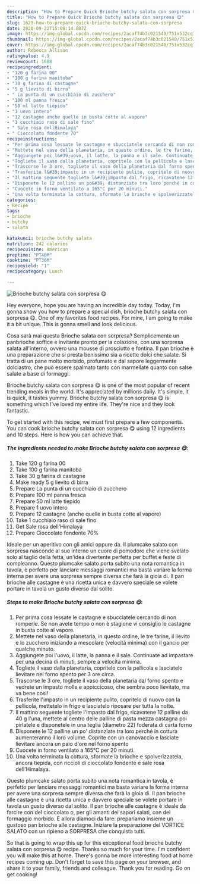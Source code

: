 ```yaml
---
description: "How to Prepare Quick Brioche butchy salata con sorpresa 😋"
title: "How to Prepare Quick Brioche butchy salata con sorpresa 😋"
slug: 1629-how-to-prepare-quick-brioche-butchy-salata-con-sorpresa
date: 2020-09-22T15:08:14.807Z
image: https://img-global.cpcdn.com/recipes/2acaf74b3c021540/751x532cq70/brioche-butchy-salata-con-sorpresa-😋-recipe-main-photo.jpg
thumbnail: https://img-global.cpcdn.com/recipes/2acaf74b3c021540/751x532cq70/brioche-butchy-salata-con-sorpresa-😋-recipe-main-photo.jpg
cover: https://img-global.cpcdn.com/recipes/2acaf74b3c021540/751x532cq70/brioche-butchy-salata-con-sorpresa-😋-recipe-main-photo.jpg
author: Rebecca Allison
ratingvalue: 4.9
reviewcount: 1688
recipeingredient:
- "120 g farina 00"
- "100 g farina manitoba"
- "30 g farina di castagne"
- "5 g lievito di birra"
- " La punta di un cucchiaio di zucchero"
- "100 ml panna fresca"
- "50 ml latte tiepido"
- "1 uovo intero"
- "12 castagne anche quelle in busta cotte al vapore"
- "1 cucchiaio raso di sale fino"
- " Sale rosa dellHimalaya"
- " Cioccolato fondente 70"
recipeinstructions:
- "Per prima cosa lessate le castagne e sbucciatele cercando di non romperle. Se non avete tempo o non è stagione vi consiglio le castagne in busta cotte al vapore."
- "Mettete nel vaso della planetaria, in questo ordine, le tre farine, il lievito e lo zucchero iniziando a mescolare (velocità minima) con il gancio per qualche minuto."
- "Aggiungete poi l&#39;uovo, il latte, la panna e il sale. Continuate ad impastare per una decina di minuti, sempre a velocità minima."
- "Togliete il vaso dalla planetaria, copritelo con la pellicola e lasciatelo lievitare nel forno spento per 3 ore circa."
- "Trascorse le 3 ore, togliete il vaso della planetaria dal forno spento e vedrete un impasto molle e appiccicoso, che sembra poco lievitato, ma va bene così!"
- "Trasferite l&#39;impasto in un recipiente pulito, copritelo di nuovo con la pellicola, mettetelo in frigo e lasciatelo riposare per tutta la notte."
- "Il mattino seguente togliete l&#39;impasto dal frigo, ricavatene 12 palline da 40 g l&#39;una, mettete al centro delle palline di pasta mezza castagna poi pirlatele e disponetele in una teglia (diametro 22) foderata di carta forno"
- "Disponete le 12 palline un po&#39; distanziate tra loro perché in cottura aumenteranno il loro volume. Coprite con un canovaccio e lasciate lievitare ancora un paio d&#39;ore nel forno spento"
- "Cuocete in forno ventilato a 165°C per 20 minuti."
- "Una volta terminata la cottura, sformate la brioche e spolverizzatela, ancora tiepida, con riccioli di cioccolato fondente e sale rosa dell&#39;Himalaya."
categories:
- Recipe
tags:
- brioche
- butchy
- salata

katakunci: brioche butchy salata 
nutrition: 242 calories
recipecuisine: American
preptime: "PT40M"
cooktime: "PT36M"
recipeyield: "1"
recipecategory: Lunch

---
```



![Brioche butchy salata con sorpresa 😋](https://img-global.cpcdn.com/recipes/2acaf74b3c021540/751x532cq70/brioche-butchy-salata-con-sorpresa-😋-recipe-main-photo.jpg)

Hey everyone, hope you are having an incredible day today. Today, I'm gonna show you how to prepare a special dish, brioche butchy salata con sorpresa 😋. One of my favorites food recipes. For mine, I am going to make it a bit unique. This is gonna smell and look delicious.

Cosa sarà mai questa Brioche salata con sorpresa? Semplicemente un panbrioche soffice e invitante pronto per la colazione, con una sorpresa salata all&#39;interno, ovvero una mousse di prosciutto e fontina. Il pan brioche è una preparazione che si presta benissimo sia a ricette dolci che salate. Si tratta di un pane molto morbido, profumato e dal sapore leggermente dolciastro, che può essere spalmato tanto con marmellate quanto con salse salate a base di formaggi.

Brioche butchy salata con sorpresa 😋 is one of the most popular of recent trending meals in the world. It's appreciated by millions daily. It's simple, it is quick, it tastes yummy. Brioche butchy salata con sorpresa 😋 is something which I've loved my entire life. They're nice and they look fantastic.


To get started with this recipe, we must first prepare a few components. You can cook brioche butchy salata con sorpresa 😋 using 12 ingredients and 10 steps. Here is how you can achieve that.

<!--inarticleads1-->

##### The ingredients needed to make Brioche butchy salata con sorpresa 😋:

1. Take 120 g farina 00
1. Take 100 g farina manitoba
1. Take 30 g farina di castagne
1. Make ready 5 g lievito di birra
1. Prepare  La punta di un cucchiaio di zucchero
1. Prepare 100 ml panna fresca
1. Prepare 50 ml latte tiepido
1. Prepare 1 uovo intero
1. Prepare 12 castagne (anche quelle in busta cotte al vapore)
1. Take 1 cucchiaio raso di sale fino
1. Get  Sale rosa dell&#39;Himalaya
1. Prepare  Cioccolato fondente 70%


Ideale per un aperitivo con gli amici oppure da. Il plumcake salato con sorpresa nasconde al suo interno un cuore di pomodoro che viene svelato solo al taglio della fetta, un&#39;idea divertente perfetta per buffet e feste di compleanno. Questo plumcake salato porta subito una nota romantica in tavola, è perfetto per lanciare messaggi romantici ma basta variare la forma interna per avere una sorpresa sempre diversa che farà la gioia di. Il pan brioche alle castagne è una ricetta unica e davvero speciale se volete portare in tavola un gusto diverso dal solito. 

<!--inarticleads2-->

##### Steps to make Brioche butchy salata con sorpresa 😋:

1. Per prima cosa lessate le castagne e sbucciatele cercando di non romperle. Se non avete tempo o non è stagione vi consiglio le castagne in busta cotte al vapore.
1. Mettete nel vaso della planetaria, in questo ordine, le tre farine, il lievito e lo zucchero iniziando a mescolare (velocità minima) con il gancio per qualche minuto.
1. Aggiungete poi l&#39;uovo, il latte, la panna e il sale. Continuate ad impastare per una decina di minuti, sempre a velocità minima.
1. Togliete il vaso dalla planetaria, copritelo con la pellicola e lasciatelo lievitare nel forno spento per 3 ore circa.
1. Trascorse le 3 ore, togliete il vaso della planetaria dal forno spento e vedrete un impasto molle e appiccicoso, che sembra poco lievitato, ma va bene così!
1. Trasferite l&#39;impasto in un recipiente pulito, copritelo di nuovo con la pellicola, mettetelo in frigo e lasciatelo riposare per tutta la notte.
1. Il mattino seguente togliete l&#39;impasto dal frigo, ricavatene 12 palline da 40 g l&#39;una, mettete al centro delle palline di pasta mezza castagna poi pirlatele e disponetele in una teglia (diametro 22) foderata di carta forno
1. Disponete le 12 palline un po&#39; distanziate tra loro perché in cottura aumenteranno il loro volume. Coprite con un canovaccio e lasciate lievitare ancora un paio d&#39;ore nel forno spento
1. Cuocete in forno ventilato a 165°C per 20 minuti.
1. Una volta terminata la cottura, sformate la brioche e spolverizzatela, ancora tiepida, con riccioli di cioccolato fondente e sale rosa dell&#39;Himalaya.


Questo plumcake salato porta subito una nota romantica in tavola, è perfetto per lanciare messaggi romantici ma basta variare la forma interna per avere una sorpresa sempre diversa che farà la gioia di. Il pan brioche alle castagne è una ricetta unica e davvero speciale se volete portare in tavola un gusto diverso dal solito. Il pan brioche alle castagne è ideale da farcire con del cioccolato o, per gli amanti dei sapori salati, con del formaggio morbido. E allora diamoci da fare: prepariamo insieme un gustoso pan brioche alle castagne. Iniziare la preparazione del VORTICE SALATO con un ripieno a SORPRESA che conquista tutti. 

So that is going to wrap this up for this exceptional food brioche butchy salata con sorpresa 😋 recipe. Thanks so much for your time. I'm confident you will make this at home. There's gonna be more interesting food at home recipes coming up. Don't forget to save this page on your browser, and share it to your family, friends and colleague. Thank you for reading. Go on get cooking!
